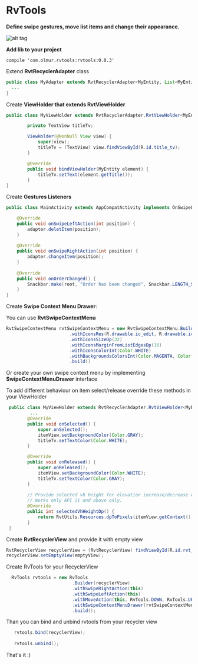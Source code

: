 # RvTools
<strong>Define swipe gestures, move list items and change their appearance.</strong> 

![alt tag](https://github.com/olmur/rvtools/blob/master/snapshot.png)


<b>Add lib to your project</b>
``` Gradle
compile 'com.olmur.rvtools:rvtools:0.0.3'
```

Extend <b>RvtRecyclerAdapter</b> class
``` Java
public class MyAdapter extends RvtRecyclerAdapter<MyEntity, List<MyEntity>, MyViewHolder> {
  ...
}
```
Create <b>ViewHolder that extends RvtViewHolder</b> 
``` Java
public class MyViewHolder extends RvtRecyclerAdapter.RvtViewHolder<MyEntity> {

        private TextView titleTv;

        ViewHolder(@NonNull View view) {
            super(view);
            titleTv = (TextView) view.findViewById(R.id.title_tv);
        }

        @Override
        public void bindViewHolder(MyEntity element) {
            titleTv.setText(element.getTitle());
        }
}
```

Create <b>Gestures Listeners</b>
``` Java
public class MainActivity extends AppCompatActivity implements OnSwipeLeftAction, OnSwipeRightAction, OnOrderChangedListener {

    @Override
    public void onSwipeLeftAction(int position) {
        adapter.deletItem(position);
    }
    
    @Override
    public void onSwipeRightAction(int position) {
        adapter.changeItem(position);
    }
    
    @Override
    public void onOrderChanged() {
        Snackbar.make(root, "Order has been changed", Snackbar.LENGTH_SHORT).show();
    }
}
```

Create <b>Swipe Context Menu Drawer</b>:

You can use <b>RvtSwipeContextMenu</b>
``` Java
RvtSwipeContextMenu rvtSwipeContextMenu = new RvtSwipeContextMenu.Builder(context)
                        .withIconsRes(R.drawable.ic_edit, R.drawable.ic_delete)
                        .withIconsSizeDp(32)
                        .withIconsMarginFromListEdgesDp(16)
                        .withIconsColorInt(Color.WHITE)
                        .withBackgroundsColorsInt(Color.MAGENTA, Color.RED)
                        .build()
```

Or create your own swipe context menu by implementing <b>SwipeContextMenuDrawer</b> interface

To add different behaviour on item select/release override these methods in your ViewHolder
``` Java
 public class MyViewHolder extends RvtRecyclerAdapter.RvtViewHolder<MyEntity> {
         ... 
        @Override
        public void onSelected() {
            super.onSelected();
            itemView.setBackgroundColor(Color.GRAY);
            titleTv.setTextColor(Color.WHITE);
        }

        @Override
        public void onReleased() {
            super.onReleased();
            itemView.setBackgroundColor(Color.WHITE);
            titleTv.setTextColor(Color.GRAY);
        }
        
        // Provide selected vh height for elevation increase/decrease when vh is being selected/released.
        // Works only API 21 and above only.
        @Override
        public int selectedVhHeightDp() {
            return RvtUtils.Resources.dpToPixels(itemView.getContext(), 8);
        }
 }
```

Create <b>RvtRecyclerView</b> and provide it with empty view
``` Java
RvtRecyclerView recyclerView = (RvtRecyclerView) findViewById(R.id.rvt_recycler_view);
recyclerView.setEmptyView(emptyView);
```

Create RvTools for your RecyclerView

``` Java
  RvTools rvtools = new RvTools
                         .Builder(recyclerView)
                         .withSwipeRightAction(this)
                         .withSwipeLeftAction(this)
                         .withMoveAction(this, RvTools.DOWN, RvTools.UP)
                         .withSwipeContextMenuDrawer(rvtSwipeContextMenu)
                         .build();
```

Than you can bind and unbind rvtools from your recycler view
 
 ``` Java
    rvtools.bind(recyclerView);
    
    rvtools.unbind();
 ```

That's it :)
